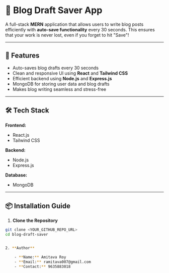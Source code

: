 # 📝 Blog Draft Saver App

A full-stack **MERN** application that allows users to write blog posts efficiently with **auto-save functionality** every 30 seconds. This ensures that your work is never lost, even if you forget to hit "Save"!

---

## 🚀 Features

- Auto-saves blog drafts every 30 seconds
- Clean and responsive UI using **React** and **Tailwind CSS**
- Efficient backend using **Node.js** and **Express.js**
- MongoDB for storing user data and blog drafts
- Makes blog writing seamless and stress-free

---

## 🛠 Tech Stack

**Frontend:**

- React.js
- Tailwind CSS

**Backend:**

- Node.js
- Express.js

**Database:**

- MongoDB

---

## 📦 Installation Guide

1. **Clone the Repository**

```bash
git clone <YOUR_GITHUB_REPO_URL>
cd blog-draft-saver


2. **Author**

    - **Name:** Amitava Roy
    - **Email:** ramitava007@gmail.com
    - **Contact:** 9635883018
```
